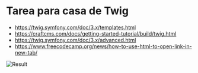 # Tarea para casa de Twig 
- https://twig.symfony.com/doc/3.x/templates.html
- https://craftcms.com/docs/getting-started-tutorial/build/twig.html
- https://twig.symfony.com/doc/3.x/advanced.html
- https://www.freecodecamp.org/news/how-to-use-html-to-open-link-in-new-tab/

<img title="Result" alt="Result" src="https://assets.digitalocean.com/articles/alligator/boo.svg](https://raw.githubusercontent.com/mgrl39/DAW_M08/refs/heads/main/PHP/2024_09_26_twig2/result.jpeg">
